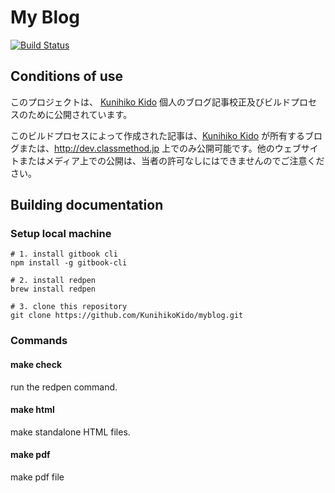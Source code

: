 # My Blog
[![Build Status](https://travis-ci.org/KunihikoKido/myblog.svg?branch=master)](https://travis-ci.org/KunihikoKido/myblog)

## Conditions of use
このプロジェクトは、 [Kunihiko Kido](https://github.com/KunihikoKido) 個人のブログ記事校正及びビルドプロセスのために公開されています。

このビルドプロセスによって作成された記事は、[Kunihiko Kido](https://github.com/KunihikoKido) が所有するブログまたは、http://dev.classmethod.jp 上でのみ公開可能です。他のウェブサイトまたはメディア上での公開は、当者の許可なしにはできませんのでご注意ください。

## Building documentation
### Setup local machine

```
# 1. install gitbook cli
npm install -g gitbook-cli

# 2. install redpen
brew install redpen

# 3. clone this repository
git clone https://github.com/KunihikoKido/myblog.git
```

### Commands
#### make check
run the redpen command.

#### make html
make standalone HTML files.

#### make pdf
make pdf file
